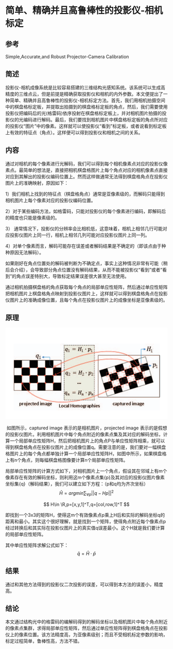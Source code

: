 # 简单、精确并且高鲁棒性的投影仪-相机标定

## 参考

Simple,Accurate,and Robust Projector-Camera Calibration

## 简述

​	投影仪-相机成像系统是比较容易搭建的三维结构光感知系统。该系统可以生成高精度的三维点云，但是前提是精确获取投影仪和相机的内外参数。本文便提出了一种简单、精确并且高鲁棒性的投影仪-相机标定方法。首先，我们用相机拍摄空间中的棋盘格标定板，并提取出拍摄到的棋盘格标定板的角点，然后，我们需要使用投影仪把编码后的光(格雷码)依序投射在棋盘格标定板上，并对相机图片拍摄的投影仪的光编码进行解码。最后，我们要找到相机图片中棋盘格标定板的角点所对应的投影仪“图片”中的像素。这样就可以使投影仪“看到”标定板，或者说看到标定板上有效的特征点（角点）。这样便可以得到投影仪和相机之间的关系。

## 内容

​	通过对相机的每个像素进行光解码，我们可以得到每个相机像素点对应的投影仪像素点。最简单的想法是，直接把相机棋盘格图片上每个角点对应的相机像素点直接对应到其解出的投影仪编码位置上。然而这样做通常无法得到棋盘格角点在投影仪图片上的准确映射，原因如下：

1）我们相机上找到的特征点（棋盘格角点）通常是亚像素级的，而解码只能得到相机图片上每个像素对应的投影仪编码位置。

2）对于某些编码方法，如格雷码，只能对投影仪的每个像素进行编码，即解码后的精度也只能是像素级的。

3） 通常情况下，投影仪的分辨率会比相机低，这意味着，相机上相邻几行可能对应投影仪图片上同一行，相机上相邻几列可能对应投影仪图片上同一列。

4）对单个像素而言，解码可能存在误差或者解码结果是不确定的（即该点由于种种原因无法解码）。

如果刚好在角点位置处的解码被判断为不确定点，事实上这种情况非常有可能（稍后会介绍），会导致部分角点位置没有解码结果，从而不能被投影仪“看到”或者“看到”的角点误差特别大，导致标定结果误差很大甚至无法使用。

​	通过相机拍摄棋盘格的角点获取每个角点的局部单应性矩阵，然后通过单应性矩阵把相机图片上棋盘格角点映射到投影仪图片上，这样就可以得到棋盘格角点在投影仪图片上的准确成像位置，且每个角点在投影仪图片上的成像坐标是亚像素级的。

## 原理

![local homographies](https://github.com/N-January/paper-reading-DP/blob/master/Simple%2CAccurate%2Cand%20Robust%20Projector-Camera%20Calibration/picture/local%20homographies.png)



​	如图所示，captured image 表示的是相机图片，projected image 表示的是假想的投影仪图片。利用相机图片中每个角点附近的像素点集及其对应的解码坐标，计算一个局部单应性矩阵H，然后把相机图片上的角点P与单应性矩阵相乘，就可以得到棋盘格角点在投影仪图片上的成像位置q。需要注意的是，我们要对一幅棋盘格图片上的每个角点都单独计算一个局部单应性矩阵H，如图中所示，如果棋盘格上有n个角点，则每幅棋盘格图像要计算n个局部单应性矩阵。

​	局部单应性矩阵的计算方式如下，对相机图片上一个角点，假设其在邻域上有m个像素存在有效的解码坐标，则利用这m个像素点集{p}及其对应的投影仪图片像素坐标集{q}（解码结果），我们可以建立如下方程：（p和q均为齐次坐标）
$$
\hat{H}= argmin\sum_{\forall p}||q-Hp||^2
$$

$$
H\in \R,p=[x,y,1]^T,q=[col,row,1]^T
$$

​	即找到一个3x3的矩阵H，使得这m个有效像素点p乘上H后和实际的解码坐标q的距离和最小。其实这个很好理解，就是找到一个矩阵，使得角点附近每个像素点p经过转换后和其实际在投影仪图片上的真实值q误差最小。这个H就是我们要计算的局部单应性矩阵。

其中单应性矩阵求解公式如下：
$$
\bar{q}=\hat{H}\cdot\bar{p}
$$

## 结果

​	通过和其他方法得到的投影仪二次投影的误差，可以得到本方法的误差小，精度高。

## 结论

​	本文通过结构光中的格雷码的编解码得到的解码坐标以及相机图片中每个角点附近的像素点集群，求得局部单应性矩阵，然后通过单应性矩阵得到棋盘格角点在投影仪上的像素位置。该方法精度高，为亚像素级别；而且不受相机标定参数的影响，标定过程简单，鲁棒性高，方法不错。